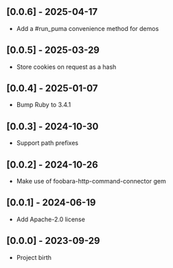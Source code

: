 ## [0.0.6] - 2025-04-17

- Add a #run_puma convenience method for demos

## [0.0.5] - 2025-03-29

- Store cookies on request as a hash

## [0.0.4] - 2025-01-07

- Bump Ruby to 3.4.1

## [0.0.3] - 2024-10-30

- Support path prefixes

## [0.0.2] - 2024-10-26

- Make use of foobara-http-command-connector gem

## [0.0.1] - 2024-06-19

- Add Apache-2.0 license

## [0.0.0] - 2023-09-29

- Project birth

